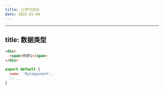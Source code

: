 ```yaml
---
title: js学习日记
date: 2022-01-04
---
```


---
title: 数据类型
---

``` html
<div>
  <span>你好1</span>
</div>
```

``` js
export default {
  name: 'MyComponent',
  // ...
}
```